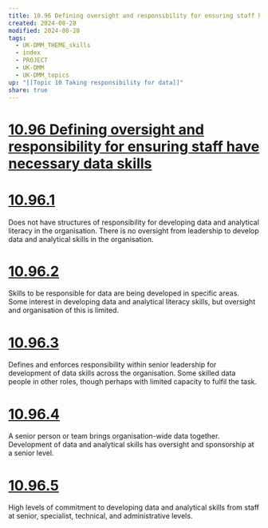 ```yaml
---
title: 10.96 Defining oversight and responsibility for ensuring staff have necessary data skills
created: 2024-08-28
modified: 2024-08-28
tags:
  - UK-DMM_THEME_skills
  - index
  - PROJECT
  - UK-DMM
  - UK-DMM_topics
up: "[[Topic 10 Taking responsibility for data]]"
share: true
---
```

# [10.96 Defining oversight and responsibility for ensuring staff have necessary data skills](10.96%20Defining%20oversight%20and%20responsibility%20for%20ensuring%20staff%20have%20necessary%20data%20skills.md)
# [10.96.1](10.96.1.md)
Does not have structures of responsibility for developing data and analytical literacy in the organisation. There is no oversight from leadership to develop data and analytical skills in the organisation.

# [10.96.2](10.96.2.md)
Skills to be responsible for data are being developed in specific areas. Some interest in developing data and analytical literacy skills, but oversight and organisation of this is limited.
# [10.96.3](10.96.3.md)
Defines and enforces responsibility within senior leadership for development of data skills across the organisation. Some skilled data people in other roles, though perhaps with limited capacity to fulfil the task.
# [10.96.4](10.96.4.md)

A senior person or team brings organisation-wide data together. Development of data and analytical skills has oversight and sponsorship at a senior level.

# [10.96.5](10.96.5.md)

High levels of commitment to developing data and analytical skills from staff at senior, specialist, technical, and administrative levels.
